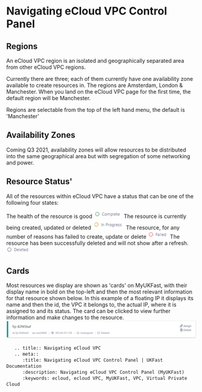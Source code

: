 # Navigating eCloud VPC Control Panel

## Regions
An eCloud VPC region is an isolated and geographically separated area from other eCloud VPC regions.

Currently there are three; each of them currently have one availability zone available to create resources in. The regions are Amsterdam, London & Manchester. When you land on the eCloud VPC page for the first time, the default region will be Manchester.

Regions are selectable from the top of the left hand menu, the default is 'Manchester'

## Availability Zones
Coming Q3 2021, availability zones will allow resources to be distributed into the same geographical area but with segregation of some networking and power.

## Resource Status'
All of the resources within eCloud VPC have a status that can be one of the following four states:


The health of the resource is good 
![Status Complete](files/status-complete.PNG) 
The resource is currently being created, updated or deleted 
![Status In Progress](files/status-in-progress.PNG) 
The resource, for any number of reasons has failed to create, update or delete 
![Status Failed](files/status-failed.PNG) 
The resource has been successfully deleted and will not show after a refresh. 
![Status Deleted](files/status-deleted.PNG) 

## Cards
Most resources we display are shown as 'cards' on MyUKFast, with their display name in bold on the top-left and then the most relevant information for that resource shown below. In this example of a floating IP it displays its name and then the id, the VPC it belongs to, the actual IP, where it is assigned to and its status. The card can be clicked to view further information and make changes to the resource.
![eCloud VPC Card](files/vpc-card.PNG)


```eval_rst
   .. title:: Navigating eCloud VPC
   .. meta::
      :title: Navigating eCloud VPC Control Panel | UKFast Documentation
      :description: Navigating eCloud VPC Control Panel (MyUKFast)
      :keywords: ecloud, ecloud VPC, MyUKFast, VPC, Virtual Private Cloud
```
